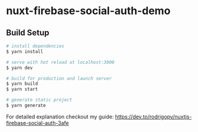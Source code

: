# nuxt-firebase-social-auth-demo

## Build Setup

```bash
# install dependencies
$ yarn install

# serve with hot reload at localhost:3000
$ yarn dev

# build for production and launch server
$ yarn build
$ yarn start

# generate static project
$ yarn generate
```

For detailed explanation checkout my guide: https://dev.to/rodrigopv/nuxtjs-firebase-social-auth-3afe
